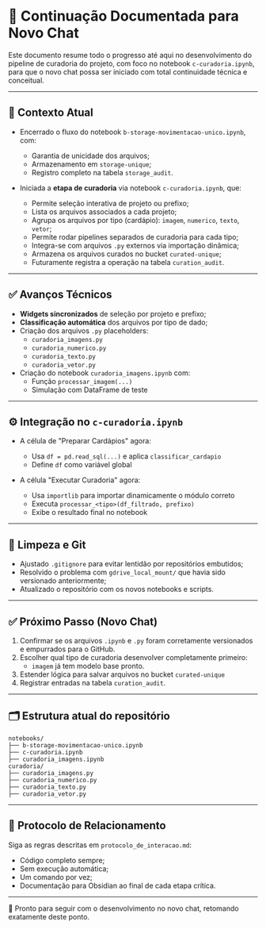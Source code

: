 # 🔁 Continuação Documentada para Novo Chat

Este documento resume todo o progresso até aqui no desenvolvimento do pipeline de curadoria do projeto, com foco no notebook `c-curadoria.ipynb`, para que o novo chat possa ser iniciado com total continuidade técnica e conceitual.

---

## 📌 Contexto Atual

- Encerrado o fluxo do notebook `b-storage-movimentacao-unico.ipynb`, com:
  - Garantia de unicidade dos arquivos;
  - Armazenamento em `storage-unique`;
  - Registro completo na tabela `storage_audit`.

- Iniciada a **etapa de curadoria** via notebook `c-curadoria.ipynb`, que:
  - Permite seleção interativa de projeto ou prefixo;
  - Lista os arquivos associados a cada projeto;
  - Agrupa os arquivos por tipo (cardápio): `imagem`, `numerico`, `texto`, `vetor`;
  - Permite rodar pipelines separados de curadoria para cada tipo;
  - Integra-se com arquivos `.py` externos via importação dinâmica;
  - Armazena os arquivos curados no bucket `curated-unique`;
  - Futuramente registra a operação na tabela `curation_audit`.

---

## ✅ Avanços Técnicos

- **Widgets sincronizados** de seleção por projeto e prefixo;
- **Classificação automática** dos arquivos por tipo de dado;
- Criação dos arquivos `.py` placeholders:
  - `curadoria_imagens.py`
  - `curadoria_numerico.py`
  - `curadoria_texto.py`
  - `curadoria_vetor.py`
- Criação do notebook `curadoria_imagens.ipynb` com:
  - Função `processar_imagem(...)`
  - Simulação com DataFrame de teste

---

## ⚙️ Integração no `c-curadoria.ipynb`

- A célula de "Preparar Cardápios" agora:
  - Usa `df = pd.read_sql(...)` e aplica `classificar_cardapio`
  - Define `df` como variável global

- A célula "Executar Curadoria" agora:
  - Usa `importlib` para importar dinamicamente o módulo correto
  - Executa `processar_<tipo>(df_filtrado, prefixo)`
  - Exibe o resultado final no notebook

---

## 🧹 Limpeza e Git

- Ajustado `.gitignore` para evitar lentidão por repositórios embutidos;
- Resolvido o problema com `gdrive_local_mount/` que havia sido versionado anteriormente;
- Atualizado o repositório com os novos notebooks e scripts.

---

## ✅ Próximo Passo (Novo Chat)

1. Confirmar se os arquivos `.ipynb` e `.py` foram corretamente versionados e empurrados para o GitHub.
2. Escolher qual tipo de curadoria desenvolver completamente primeiro:
   - `imagem` já tem modelo base pronto.
3. Estender lógica para salvar arquivos no bucket `curated-unique`
4. Registrar entradas na tabela `curation_audit`.

---

## 🗂️ Estrutura atual do repositório

```
notebooks/
├── b-storage-movimentacao-unico.ipynb
├── c-curadoria.ipynb
├── curadoria_imagens.ipynb
curadoria/
├── curadoria_imagens.py
├── curadoria_numerico.py
├── curadoria_texto.py
├── curadoria_vetor.py
```

---

## 🔐 Protocolo de Relacionamento

Siga as regras descritas em `protocolo_de_interacao.md`:
- Código completo sempre;
- Sem execução automática;
- Um comando por vez;
- Documentação para Obsidian ao final de cada etapa crítica.

---

🧭 Pronto para seguir com o desenvolvimento no novo chat, retomando exatamente deste ponto.